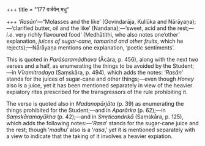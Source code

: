 +++
title = "177 वर्जयेन् मधु"

+++
‘*Rasān*’—“Molasses and the like’ (Govindarāja, Kullūka and
Nārāyaṇa);—‘clarified butter, oil and the like’ (Nandana);—‘sweet, acid
and the rest;—*i.e*. very richly flavoured food’ (Medhātithi, who also
notes one‘other’ explanation, *juices of sugar-cane, tamarind and other
fruits*, which he rejects);—Nārāyaṇa mentions one explanation, ‘poetic
sentiments’.

This is quoted in *Parāśaramādhava* (Ācāra, p. 456), along with the next
two verses and a half, as enumerating the things to be avoided by the
Student;—in *Vīramitrodaya* (Saṃskāra, p. 494), which adds the notes:
‘*Rasān*’ stands for the juices of sugar-cane and other things;—even
though *Honey* also is a juice, yet it has been mentioned separately in
view of the heavier expiatory rites prescribed for the transgressors of
the rule prohibiting it.

The verse is quoted also in *Madanopārjāta* (p. 39) as enumerating the
things prohibited for the Student;—and in *Aparārka* (p. 62);—in
*Saṃskāramayūkha* (p. 42);—and in *Smṛticandrikā* (Saṃskāra, p. 125),
which adds the following notes:—‘*Rasa*’ stands for the sugar-cane juice
and the rest; though ‘*madhu*’ also is a ‘*rasa*,’ yet it is mentioned
separately with a view to indicate that the taking of it involves a
heavier expiation.




